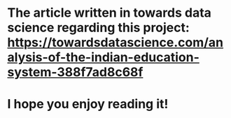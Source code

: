# The article written in towards data science regarding this project: https://towardsdatascience.com/analysis-of-the-indian-education-system-388f7ad8c68f

# I hope you enjoy reading it!
